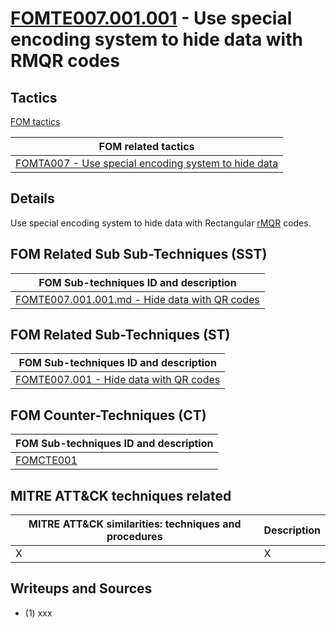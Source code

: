 # [FOMTE007.001.001](https://github.com/blue101010/FOM/blob/main/techniques/FOMTE001.001.001.md) - Use special encoding system to hide data with RMQR codes



## Tactics

[FOM tactics](https://github.com/blue101010/FOM/blob/main/tactics/tactics.md)

| FOM related tactics  |
| --------------------------------------- |
| [FOMTA007 - Use special encoding system to hide data](https://github.com/blue101010/FOM/blob/main/tactics/FOMTA007.md)   |

## Details

Use special encoding system to hide data with Rectangular [rMQR](https://www.qrcode.com/en/codes/rmqr.html) codes.


## FOM Related Sub Sub-Techniques (SST)

| FOM Sub-techniques ID and description  |
| --------------------------------------- |
| [FOMTE007.001.001.md - Hide data with QR codes ](https://github.com/blue101010/FOM/blob/main/techniques/FOMTE007.001.001.md)   |


## FOM Related Sub-Techniques (ST)

| FOM Sub-techniques ID and description  |
| --------------------------------------- |
| [FOMTE007.001 - Hide data with QR codes ](https://github.com/blue101010/FOM/blob/main/techniques/FOMTE007.001.md)   |

## FOM Counter-Techniques (CT)

| FOM Sub-techniques ID  and description  |
| --------------------------------------- |
| [FOMCTE001](https://github.com/blue101010/FOM/blob/main/countertechniques/FOMCTE001.md)   |

## MITRE ATT&CK techniques related

|  MITRE ATT&CK similarities: techniques and procedures |       Description               |
| --------------------------------------------------- | ----------------------------------|
| X  | X |

## Writeups and Sources

 - (1) xxx